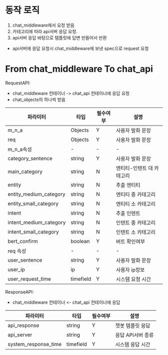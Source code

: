 

# 동작 로직

1. chat_middleware에서 요청 받음
2. 카테고리에 따라 api서버 응답 요청.
3. api서버 응답 바탕으로 템플릿에 답변 만들어서 반환

- api서버에 응답 요청시 chat_middleware에 보낸 spec으로 request 요청

# From chat_middleware To chat_api

RequestAPI:

- chat_middleware 컨테이너 -> chat_api 컨테이너에 응답 요청
- chat_objects의 하나씩 받음

| 파라미터                   | 타입        | 필수여부 | 설명             |
|------------------------|-----------|------|----------------|
| m_n_a                  | Objects   | Y    | 사용자 발화 문장      |
| req                    | Objects   | Y    | 사용자 발화 문장      |
| m_n_a속성                | -         | -    | -              |
| category_sentence      | string    | Y    | 사용자 발화 문장      |
| main_category          | string    | N    | 엔티티-인텐트 대 카테고리 |
| entity                 | string    | N    | 추출 엔티티         |
| entity_medium_category | string    | N    | 엔티티 중 카테고리     |
| entity_small_category  | string    | N    | 엔티티 소 카테고리     |
| intent                 | string    | N    | 추출 인텐트         |
| intent_medium_category | string    | N    | 인텐트 중 카테고리     |
| intent_small_category  | string    | N    | 인텐트 소 카테고리     |
| bert_confirm           | boolean   | Y    | 버트 확인여부        |
| req 속성                 | -         | -    | -              |
| user_sentence          | string    | Y    | 사용자 발화 문장      |
| user_ip                | ip        | Y    | 사용자 ip정보       |
| user_request_time      | timefield | Y    | 시스템 요청 시간      |


ResponseAPI:

- chat_middleware 컨테이너 <- chat_api 컨테이너에 응답

| 파라미터                 | 타입        | 필수여부 | 설명          |
|----------------------|-----------|------|-------------|
| api_response         | string    | Y    | 챗봇 템플릿 응답   |
| api_server           | string    | Y    | 응답 API서버 종류 |
| system_response_time | timefield | Y    | 시스템 응답 시간   |
